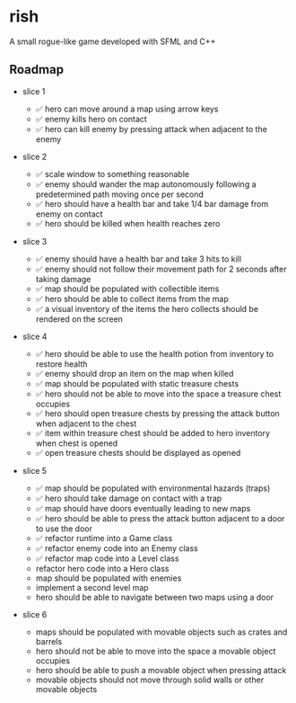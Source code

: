 # rish

A small rogue-like game developed with SFML and C++

## Roadmap

- slice 1

  - ✅ hero can move around a map using arrow keys
  - ✅ enemy kills hero on contact
  - ✅ hero can kill enemy by pressing attack when adjacent to the enemy

- slice 2

  - ✅ scale window to something reasonable
  - ✅ enemy should wander the map autonomously following a predetermined path moving once per second
  - ✅ hero should have a health bar and take 1/4 bar damage from enemy on contact
  - ✅ hero should be killed when health reaches zero

- slice 3

  - ✅ enemy should have a health bar and take 3 hits to kill
  - ✅ enemy should not follow their movement path for 2 seconds after taking damage
  - ✅ map should be populated with collectible items
  - ✅ hero should be able to collect items from the map
  - ✅ a visual inventory of the items the hero collects should be rendered on the screen

- slice 4

  - ✅ hero should be able to use the health potion from inventory to restore health
  - ✅ enemy should drop an item on the map when killed
  - ✅ map should be populated with static treasure chests
  - ✅ hero should not be able to move into the space a treasure chest occupies
  - ✅ hero should open treasure chests by pressing the attack button when adjacent to the chest
  - ✅ item within treasure chest should be added to hero inventory when chest is opened
  - ✅ open treasure chests should be displayed as opened

- slice 5

  - ✅ map should be populated with environmental hazards (traps)
  - ✅ hero should take damage on contact with a trap
  - ✅ map should have doors eventually leading to new maps
  - ✅ hero should be able to press the attack button adjacent to a door to use the door
  - ✅ refactor runtime into a Game class
  - ✅ refactor enemy code into an Enemy class
  - ✅ refactor map code into a Level class
  - refactor hero code into a Hero class
  - map should be populated with enemies
  - implement a second level map
  - hero should be able to navigate between two maps using a door

- slice 6

  - maps should be populated with movable objects such as crates and barrels
  - hero should not be able to move into the space a movable object occupies
  - hero should be able to push a movable object when pressing attack
  - movable objects should not move through solid walls or other movable objects
